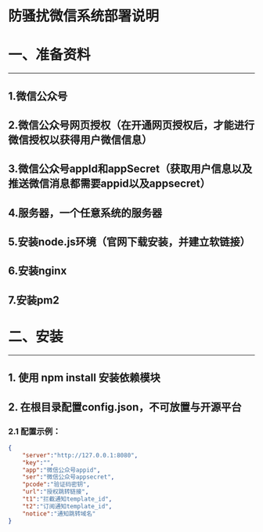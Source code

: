 
防骚扰微信系统部署说明
=================

# 一、准备资料
----------
## 1.微信公众号
## 2.微信公众号网页授权（在开通网页授权后，才能进行微信授权以获得用户微信信息）
## 3.微信公众号appId和appSecret（获取用户信息以及推送微信消息都需要appid以及appsecret）
## 4.服务器，一个任意系统的服务器
## 5.安装node.js环境（官网下载安装，并建立软链接）
## 6.安装nginx
## 7.安装pm2


# 二、安装
----------
## 1. 使用 npm install 安装依赖模块
## 2. 在根目录配置config.json，不可放置与开源平台
### 2.1 配置示例：
```json
{
	"server":"http://127.0.0.1:8080",
	"key":"",
	"app":"微信公众号appid",
	"ser":"微信公众号appsecret",
	"pcode":"验证码密钥",
	"url":"授权跳转链接",
	"t1":"拦截通知template_id",
	"t2":"订阅通知template_id",
	"notice":"通知跳转域名"
}
